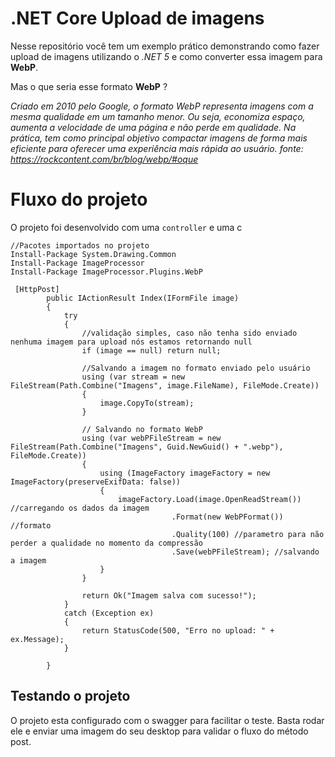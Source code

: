 # .NET Core Upload de imagens

Nesse repositório você tem um exemplo prático demonstrando como fazer upload de imagens utilizando o *.NET 5* e como converter essa imagem para **WebP**.

Mas o que seria esse formato **WebP** ?

*Criado em 2010 pelo Google, o formato WebP representa imagens com a mesma qualidade em um tamanho menor. Ou seja, economiza espaço, aumenta a velocidade de uma página e não perde em qualidade. Na prática, tem como principal objetivo compactar imagens de forma mais eficiente para oferecer uma experiência mais rápida ao usuário. fonte: https://rockcontent.com/br/blog/webp/#oque* 


# Fluxo do projeto

O projeto foi desenvolvido com uma `controller` e uma c


```Csharp
//Pacotes importados no projeto
Install-Package System.Drawing.Common
Install-Package ImageProcessor
Install-Package ImageProcessor.Plugins.WebP
```


```Csharp
 [HttpPost]
        public IActionResult Index(IFormFile image)
        {
            try
            {
                //validação simples, caso não tenha sido enviado nenhuma imagem para upload nós estamos retornando null
                if (image == null) return null;

                //Salvando a imagem no formato enviado pelo usuário
                using (var stream = new FileStream(Path.Combine("Imagens", image.FileName), FileMode.Create))
                {
                    image.CopyTo(stream);
                }

                // Salvando no formato WebP
                using (var webPFileStream = new FileStream(Path.Combine("Imagens", Guid.NewGuid() + ".webp"), FileMode.Create))
                {
                    using (ImageFactory imageFactory = new ImageFactory(preserveExifData: false))
                    {
                        imageFactory.Load(image.OpenReadStream()) //carregando os dados da imagem
                                    .Format(new WebPFormat()) //formato
                                    .Quality(100) //parametro para não perder a qualidade no momento da compressão
                                    .Save(webPFileStream); //salvando a imagem
                    }
                }

                return Ok("Imagem salva com sucesso!");
            }
            catch (Exception ex)
            {
                return StatusCode(500, "Erro no upload: " + ex.Message);
            }

        }
```

## Testando o projeto

O projeto esta configurado com o swagger para facilitar o teste. Basta rodar ele e enviar uma imagem do seu desktop para validar o fluxo do método post.